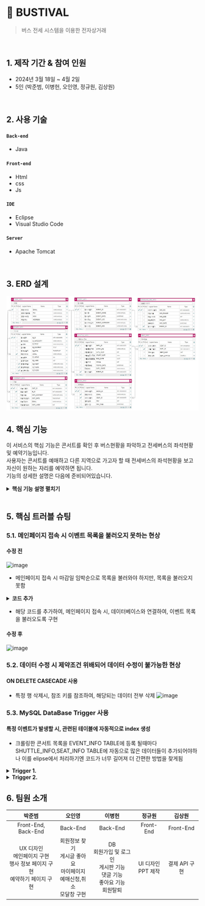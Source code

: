 # :pushpin: BUSTIVAL
> 버스 전세 시스템을 이용한 전자상거래

</br>

## 1. 제작 기간 & 참여 인원
- 2024년 3월 18일 ~ 4월 2일
- 5인 (박준범, 이병헌, 오인영, 정규원, 김상원)

</br>

## 2. 사용 기술
#### `Back-end`
  - Java
    
#### `Front-end`
  - Html
  - css
  - Js
    
#### `IDE`
  - Eclipse
  - Visual Studio Code
    
#### `Server`
  - Apache Tomcat

</br>

## 3. ERD 설계
![](https://github.com/2024-SMHRD-KDT-BigData-23/BooksProject/blob/master/BooksProject/src/main/webapp/img/ERD.jpg)


## 4. 핵심 기능
이 서비스의 핵심 기능은 콘서트를 확인 후 버스현황을 파악하고 전세버스의 좌석현황 및 예약기능입니다.</br>
사용자는 콘서트를 예매하고 다른 지역으로 가고자 할 때 전세버스의 좌석현황을 보고 자신이 원하는 자리를 예약하면 됩니다.</br>
기능의 상세한 설명은 다음에 준비되어있습니다.</br>

<details>
<summary><b>핵심 기능 설명 펼치기</b></summary>
<div markdown="1">

### 4.1. 전체 흐름
![](https://github.com/2024-SMHRD-KDT-BigData-23/BooksProject/blob/master/BooksProject/src/main/webapp/img/main.jpg)

### 4.2. Frontcontroller
![](https://github.com/2024-SMHRD-KDT-BigData-23/BooksProject/blob/master/BooksProject/src/main/webapp/img/Frontcontroller.jpg)

- **페이지 이동** :pushpin: [코드 확인](https://github.com/2024-SMHRD-KDT-BigData-23/BooksProject/blob/master/BooksProject/src/main/java/com/smhrd/frontcontroller/FrontController.java)
  - 사용자의 페이지 이동 요청이 들어올 때마다 Frontcontroller로 이동하게됩니다.
  - init기능을 사용하여 각 controller가 실행된 후 반환 값을 가지고 다시 Frontcontroller로 이동하게 되며, 반환값.jsp로 이동하는 것으로 사용자의 요청에 응답해줍니다.


### 4.3. Data

![](https://github.com/2024-SMHRD-KDT-BigData-23/BooksProject/blob/master/BooksProject/src/main/webapp/img/Getdata.jpg)

- **eventList** :pushpin: [코드 확인](https://github.com/2024-SMHRD-KDT-BigData-23/BooksProject/blob/master/BooksProject/src/main/java/com/smhrd/controller/eventList.java)
- **mainEventlist** :pushpin: [코드 확인](https://github.com/2024-SMHRD-KDT-BigData-23/BooksProject/blob/master/BooksProject/src/main/java/com/smhrd/controller/mainEventlist.java)
- **progressBar** :pushpin: [코드 확인](https://github.com/2024-SMHRD-KDT-BigData-23/BooksProject/blob/master/BooksProject/src/main/java/com/smhrd/controller/progressBar.java)
- **bookingList** :pushpin: [코드 확인](https://github.com/2024-SMHRD-KDT-BigData-23/BooksProject/blob/master/BooksProject/src/main/java/com/smhrd/controller/bookingList.java)</br>

  - Frontcontroller의 요청을 받은 Controller에서는 DAO에 접근하여 mappers 안의 mysql쿼리문을 데이터베이스에서 실행시켜 얻은 데이터를 DAO로 반환받아 controller에게 넘겨준다.</br>
- **DAO** :pushpin: [코드 확인](https://github.com/2024-SMHRD-KDT-BigData-23/BooksProject/blob/master/BooksProject/src/main/java/com/smhrd/database/DAO.java)
- **BooksMapper** :pushpin: [코드 확인](https://github.com/2024-SMHRD-KDT-BigData-23/BooksProject/blob/master/BooksProject/src/main/java/com/smhrd/database/BooksMapper.xml)</br>
</div>
</details>


</br>

## 5. 핵심 트러블 슈팅
### 5.1. 메인페이지 접속 시 이벤트 목록을 불러오지 못하는 현상
#### 수정 전
![image](https://github.com/2024-SMHRD-KDT-BigData-23/BooksProject/assets/155136608/95b50124-2f74-47fc-b1f2-dc5b338c3590)

- 메인페이지 접속 시 마감일 임박순으로 목록을 불러와야 하지만, 목록을 불러오지 못함
<details>
<summary><b>코드 추가</b></summary>
<div markdown="1">
	
~~~java
if ("gomain.do".equals(path)) {
	command eventListCommand = map.get("mainEventlist.do");
	if (eventListCommand != null) {
		eventListCommand.execute(request, response);
	}
}
~~~

</div>
</details>

- 해당 코드를 추가하여, 메인페이지 접속 시, 데이터베이스와 연결하여, 이벤트 목록을 불러오도록 구현
#### 수정 후
![image](https://github.com/2024-SMHRD-KDT-BigData-23/BooksProject/assets/155136608/183cbd08-9235-48ed-88ff-1c8e330fe9b9)

### 5.2. 데이터 수정 시 제약조건 위배되어 데이터 수정이 불가능한 현상
#### ON DELETE CASECADE 사용
- 특정 행 삭제시, 참조 키를 참조하여, 해당되는 데이터 전부 삭제
![image](https://github.com/2024-SMHRD-KDT-BigData-23/BooksProject/assets/155136608/24498323-aa2b-461d-bd9c-a5c92664a554)

### 5.3. MySQL DataBase Trigger 사용
#### 특정 이벤트가 발생할 시, 관련된 테이블에 자동적으로 index 생성
- 크롤링한 콘서트 목록을 EVENT_INFO TABLE에 등록 될때마다 SHUTTLE_INFO,SEAT_INFO TABLE에 자동으로 많은 데이터들이 추가되어야하나 이를 elipse에서 처리하기엔 코드가 너무 길어져 더 간편한 방법을 찾게됨

<details>
<summary><b>Trigger 1.</b></summary>
<div markdown="1">
	
~~~
이벤트가 등록될 때 자동으로 셔틀정보 생성

DELIMITER $$

CREATE TRIGGER after_event_insert
AFTER INSERT ON EVENT_INFO
FOR EACH ROW
BEGIN
    INSERT INTO SHUTTLE_INFO (START_RG, SHTL_NUM, START_DATE, END_DATE, RIDING_DATE, SHTL_STATE, EVENT_ID)
    VALUES 
    ('서울', 28, NOW(), DATE_ADD(NOW(), INTERVAL 20 DAY), DATE_ADD(NOW(), INTERVAL 1 MONTH), 'Y', NEW.EVENT_ID),
    ('광주', 28, NOW(), DATE_ADD(NOW(), INTERVAL 20 DAY), DATE_ADD(NOW(), INTERVAL 1 MONTH), 'Y', NEW.EVENT_ID),
    ('부산', 28, NOW(), DATE_ADD(NOW(), INTERVAL 20 DAY), DATE_ADD(NOW(), INTERVAL 1 MONTH), 'Y', NEW.EVENT_ID),
    ('대구', 28, NOW(), DATE_ADD(NOW(), INTERVAL 20 DAY), DATE_ADD(NOW(), INTERVAL 1 MONTH), 'Y', NEW.EVENT_ID),
    ('인천', 28, NOW(), DATE_ADD(NOW(), INTERVAL 20 DAY), DATE_ADD(NOW(), INTERVAL 1 MONTH), 'Y', NEW.EVENT_ID),
    ('대전', 28, NOW(), DATE_ADD(NOW(), INTERVAL 20 DAY), DATE_ADD(NOW(), INTERVAL 1 MONTH), 'Y', NEW.EVENT_ID),
    ('울산', 28, NOW(), DATE_ADD(NOW(), INTERVAL 20 DAY), DATE_ADD(NOW(), INTERVAL 1 MONTH), 'Y', NEW.EVENT_ID);
END$$

DELIMITER ;

~~~

</div>
</details>

<details>
<summary><b>Trigger 2.</b></summary>
<div markdown="1">
	
~~~
셔틀 정보가 생성되면 자동으로 28인승 좌석 정보 생성

DELIMITER $$
CREATE TRIGGER TRG_SHUTTLE_SEAT
AFTER INSERT ON SHUTTLE_INFO 
FOR EACH ROW 
BEGIN 
   DECLARE x INT DEFAULT 1;
  
    WHILE x <= NEW.SHTL_NUM DO 
         INSERT INTO SEAT_INFO (SHTL_ID, SEAT_NUM) VALUES 
            (NEW.SHTL_ID, x);
            SET x = x + 1;
    END WHILE;
END$$

DELIMITER ;
~~~
</div>
</details>

## 6. 팀원 소개
|박준범|오인영|이병헌|정규원|김상원|
|:---:|:---:|:---:|:---:|:---:|
|Front-End, <br> Back-End|Back-End|Back-End|Front-End|Front-End|
|UX 디자인<br>메인페이지 구현<br>행사 정보 페이지 구현<br>예약하기 페이지 구현|회원정보 찾기<br>게시글 좋아요<br>마이페이지<br>예매신청,취소<br>모달창 구현|DB<br>회원가입 및 로그인<br>게시판 기능<br>댓글 기능<br>좋아요 기능<br>회원탈퇴|UI 디자인<br>PPT 제작|결제 API 구현|
